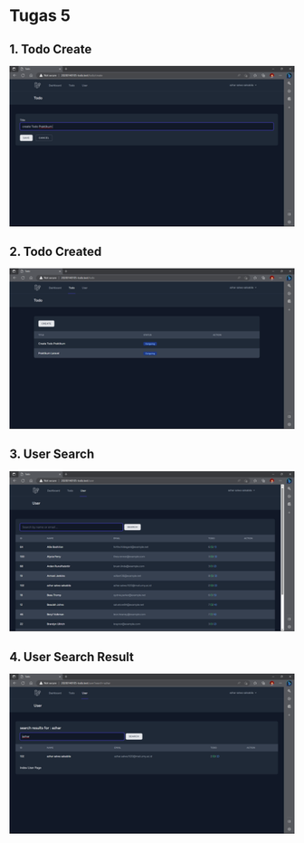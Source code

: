 # Tugas 5

## 1. Todo Create
![Alt text](screenshot\tugas5\todocreate.png)
## 2. Todo Created
![Alt text](screenshot\tugas5\todocreated.png)
## 3. User Search
![Alt text](screenshot\tugas5\usersearch.png)
## 4. User Search Result
![Alt text](screenshot\tugas5\usersearchresult.png)

